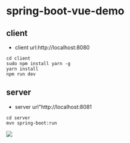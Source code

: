 # spring-boot-vue-demo

## client

* client url:http://localhost:8080

```
cd client
sudo npm install yarn -g
yarn install
npm run dev
```
## server

* server url"http://localhost:8081

```
cd server
mvn spring-boot:run
```


![](https://github.com/QiuMing/spring-boot-vue-demo/blob/master/screenshot/1.png)
